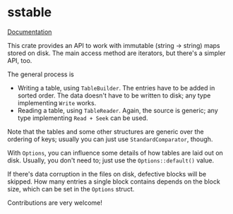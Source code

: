 # sstable

[Documentation](https://docs.rs/sstable)

This crate provides an API to work with immutable (string -> string) maps stored
on disk. The main access method are iterators, but there's a simpler API, too.

The general process is

* Writing a table, using `TableBuilder`. The entries have to be added in
  sorted order. The data doesn't have to be written to disk; any type
  implementing `Write` works.
* Reading a table, using `TableReader`. Again, the source is generic; any type
  implementing `Read + Seek` can be used.

Note that the tables and some other structures are generic over the ordering of
keys; usually you can just use `StandardComparator`, though.

With `Options`, you can influence some details of how tables are laid out on
disk. Usually, you don't need to; just use the `Options::default()` value.

If there's data corruption in the files on disk, defective blocks will be
skipped. How many entries a single block contains depends on the block size,
which can be set in the `Options` struct.

Contributions are very welcome!
